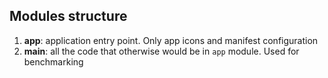 ## Modules structure

1. **app**: application entry point. Only app icons and manifest configuration
2. **main**: all the code that otherwise would be in `app` module. Used for benchmarking
